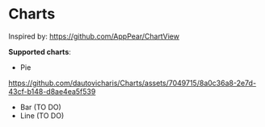 # Charts

Inspired by: https://github.com/AppPear/ChartView

**Supported charts**:
- Pie

https://github.com/dautovicharis/Charts/assets/7049715/8a0c36a8-2e7d-43cf-b148-d8ae4ea5f539


- Bar (TO DO)
- Line (TO DO)
